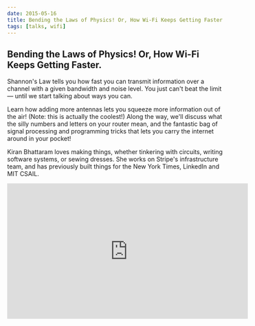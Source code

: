 ```yaml
---
date: 2015-05-16
title: Bending the Laws of Physics! Or, How Wi-Fi Keeps Getting Faster.
tags: [talks, wifi]
---
```


## Bending the Laws of Physics! Or, How Wi-Fi Keeps Getting Faster.

Shannon's Law tells you how fast you can transmit information over a channel with a given bandwidth and noise level. You just can't beat the limit — until we start talking about ways you can.

Learn how adding more antennas lets you squeeze more information out of the air! (Note: this is actually the coolest!) Along the way, we'll discuss what the silly numbers and letters on your router mean, and the fantastic bag of signal processing and programming tricks that lets you carry the internet around in your pocket!

Kiran Bhattaram loves making things, whether tinkering with circuits, writing software systems, or sewing dresses. She works on Stripe's infrastructure team, and has previously built things for the New York Times, LinkedIn and MIT CSAIL.

<iframe width="560" height="315" src="https://www.youtube.com/embed/tg_8H0TdpOc?rel=0&amp;showinfo=0" frameborder="0" allowfullscreen></iframe>

<script async class="speakerdeck-embed" data-id="263bb07ecda54da39da8a718d9619138" data-ratio="1.33333333333333" src="//speakerdeck.com/assets/embed.js"></script>